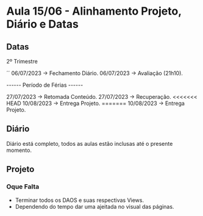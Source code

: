 # Aula 15/06 - Alinhamento Projeto, Diário e Datas

## Datas

2º Trimestre

´´
06/07/2023 → Fechamento Diário.
06/07/2023 → Avaliação (21h10).

------ Período de Férias ------

27/07/2023 → Retomada Conteúdo.
27/07/2023 → Recuperação. <<<<<<< HEAD
10/08/2023 → Entrega Projeto. =======
10/08/2023 → Entrega Projeto.


## Diário

Diário está completo, todos as aulas estão inclusas até o presente momento.

## Projeto

### Oque Falta

+ Terminar todos os DAOS e suas respectivas Views.
+ Dependendo do tempo dar uma ajeitada no visual das páginas.